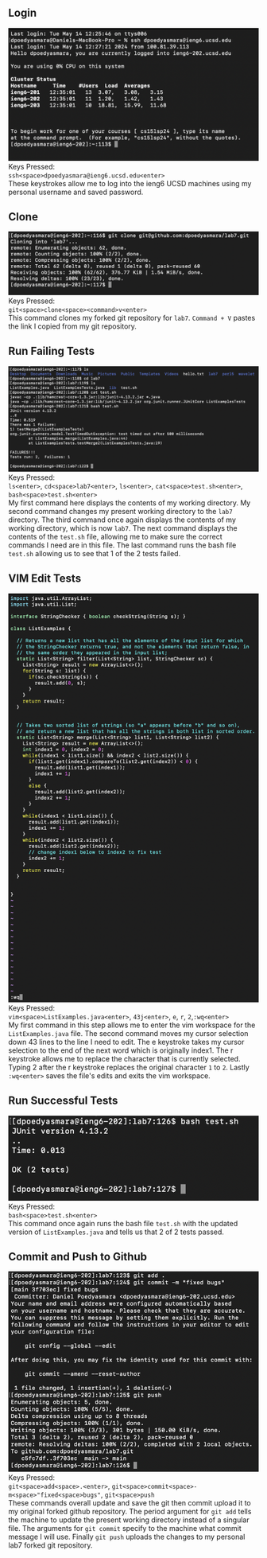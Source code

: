 Login 
---
![Image](Lab4_Login.jpg) <br>
Keys Pressed: <br>
`ssh<space>dpoedyasmara@ieng6.ucsd.edu<enter>` <br>
These keystrokes allow me to log into the ieng6 UCSD machines using my personal username and saved password.

Clone
---
![Image](Lab4_GitClone.jpg) <br>
Keys Pressed: <br>
`git<space>clone<space><command>v<enter>` <br>
This command clones my forked git repository for `lab7`. `Command + V` pastes the link I copied from my git repository.

Run Failing Tests
---
![Image](Lab4_RunTests.jpg) <br>
Keys Pressed: <br>
`ls<enter>`, `cd<space>lab7<enter>`, `ls<enter>`, `cat<space>test.sh<enter>`, `bash<space>test.sh<enter>` <br>
My first command here displays the contents of my working directory. My second command changes my present working directory to the `lab7` directory. The third command once again displays the contents of my working directory, which is now `lab7`. The next command displays the contents of the `test.sh` file, allowing me to make sure the correct commands I need are in this file. The last command runs the bash file `test.sh` allowing us to see that 1 of the 2 tests failed.

VIM Edit Tests
---
![Image](Lab4_VIM.jpg) <br>
Keys Pressed: <br>
`vim<space>ListExamples.java<enter>`, `43j<enter>`, `e`, `r`, `2`,`:wq<enter>` <br>
My first command in this step allows me to enter the vim workspace for the `ListExamples.java` file. The second command moves my cursor selection down 43 lines to the line I need to edit. The e keystroke takes my cursor selection to the end of the next word which is originally index1. The r keystroke allows me to replace the character that is currently selected. Typing 2 after the r keystroke replaces the original character `1` to `2`. Lastly `:wq<enter>` saves the file's edits and exits the vim workspace.

Run Successful Tests
---
![Image](Lab4_UpdatedRunTests.jpg) <br>
Keys Pressed: <br>
`bash<space>test.sh<enter>` <br>
This command once again runs the bash file `test.sh` with the updated version of `ListExamples.java` and tells us that 2 of 2 tests passed.

Commit and Push to Github
---
![Image](Lab4_GitUpdateCommands.jpg) <br>
Keys Pressed: <br>
`git<space>add<space>.<enter>`, `git<space>commit<space>-m<space>"fixed<space>bugs"`, `git<space>push` <br>
These commands overall update and save the git then commit upload it to my original forked github repository. The period argument for `git add` tells the machine to update the present working directory instead of a singular file. The arguments for `git commit` specify to the machine what commit message I will use. Finally `git push` uploads the changes to my personal lab7 forked git repository.
